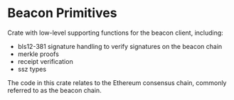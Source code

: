 # Beacon Primitives

Crate with low-level supporting functions for the beacon client, including:

- bls12-381 signature handling to verify signatures on the beacon chain
- merkle proofs
- receipt verification
- ssz types

The code in this crate relates to the Ethereum consensus chain, commonly referred to as the beacon chain.
